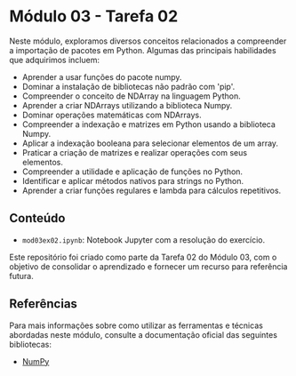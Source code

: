 # Módulo 03 - Tarefa 02

Neste módulo, exploramos diversos conceitos relacionados a compreender a importação de pacotes em Python. Algumas das principais habilidades que adquirimos incluem:
- Aprender a usar funções do pacote numpy.
- Dominar a instalação de bibliotecas não padrão com 'pip'.
- Compreender o conceito de NDArray na linguagem Python.
- Aprender a criar NDArrays utilizando a biblioteca Numpy.
- Dominar operações matemáticas com NDArrays.
- Compreender a indexação e matrizes em Python usando a biblioteca Numpy.
- Aplicar a indexação booleana para selecionar elementos de um array.
- Praticar a criação de matrizes e realizar operações com seus elementos.
- Compreender a utilidade e aplicação de funções no Python.
- Identificar e aplicar métodos nativos para strings no Python.
- Aprender a criar funções regulares e lambda para cálculos repetitivos.


## Conteúdo

- `mod03ex02.ipynb`: Notebook Jupyter com a resolução do exercício.

Este repositório foi criado como parte da Tarefa 02 do Módulo 03, com o objetivo de consolidar o aprendizado e fornecer um recurso para referência futura.

## Referências

Para mais informações sobre como utilizar as ferramentas e técnicas abordadas neste módulo, consulte a documentação oficial das seguintes bibliotecas:
- [NumPy](https://numpy.org/doc/)
